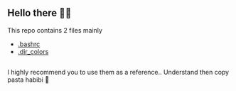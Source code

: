 ## Hello there 👋🏼
This repo contains 2 files mainly
- [.bashrc](Bashrc/.bashrc)
- [.dir_colors](Bashrc/.dir_colors)
##
I highly recommend you to use them as a reference.. Understand then copy pasta habibi 🍝
